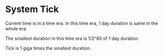 # System Tick

Current time is in a time era.
In this time era, 1 day duration is same in the whole era.

The smallest duration in this time era is 1/2^60 of 1 day duration.

Tick is 1 giga times the smallest duration.
